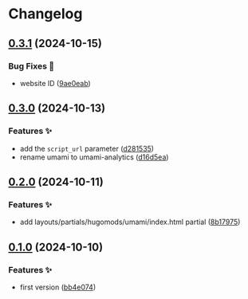 # Changelog

## [0.3.1](https://github.com/hugomods/umami-analytics/compare/v0.3.0...v0.3.1) (2024-10-15)


### Bug Fixes 🐞

* website ID ([9ae0eab](https://github.com/hugomods/umami-analytics/commit/9ae0eab132c00ca59a160e5952979b8958072c84))

## [0.3.0](https://github.com/hugomods/umami-analytics/compare/v0.2.0...v0.3.0) (2024-10-13)


### Features ✨

* add the `script_url` parameter ([d281535](https://github.com/hugomods/umami-analytics/commit/d281535721752243a71e957f4d4fe1a601bcf968))
* rename umami to umami-analytics ([d16d5ea](https://github.com/hugomods/umami-analytics/commit/d16d5ea7c7a44fa0f41f4c1261c700f2271b4b51))

## [0.2.0](https://github.com/hugomods/umami/compare/v0.1.0...v0.2.0) (2024-10-11)


### Features ✨

* add layouts/partials/hugomods/umami/index.html partial ([8b17975](https://github.com/hugomods/umami/commit/8b179756d88efcff4ea5064794234c04cee5cd03))

## [0.1.0](https://github.com/hugomods/umami/compare/v0.0.1...v0.1.0) (2024-10-10)


### Features ✨

* first version ([bb4e074](https://github.com/hugomods/umami/commit/bb4e074f80046e5de6ba54ba8f0c00f1673de8f3))
